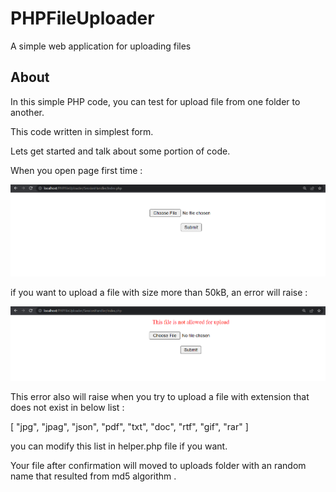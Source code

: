 # PHPFileUploader
A simple web application for uploading files

## About

In this simple PHP code, you can test for upload file from one folder to another.

This code written in simplest form.

Lets get started and talk about some portion of code.

When you open page first time :

![index page](/images/1.png "Image Title")

if you want to upload a file with size more than 50kB, an error will raise :

![index page](/images/2.png "Image Title")

This error also will raise when you try to upload a file with extension that does not exist in below list :

[
        "jpg",
        "jpag",
        "json",
        "pdf",
        "txt",
        "doc",
        "rtf",
        "gif",
        "rar"
    ]
    
you can modify this list in helper.php file if you want.

Your file after confirmation will moved to uploads folder with an random name that resulted from md5 algorithm .
